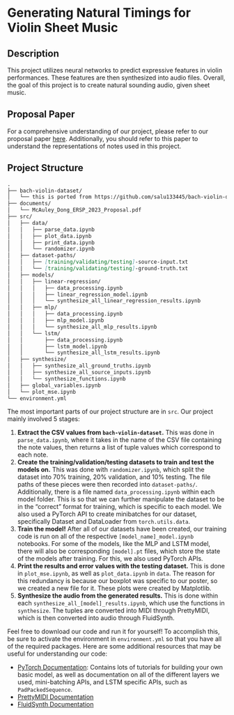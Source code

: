# Generating Natural Timings for Violin Sheet Music

## Description

This project utilizes neural networks to predict expressive features in violin performances. These features are then synthesized into audio files. Overall, the goal of this project is to create natural sounding audio, given sheet music.

## Proposal Paper

For a comprehensive understanding of our project, please refer to our proposal paper [here](./documents/McAuley_Dong_ERSP_2023_Proposal.pdf). Additionally, you should refer to this paper to understand the representations of notes used in this project.

## Project Structure
```md
.
├── bach-violin-dataset/
│   └── this is ported from https://github.com/salu133445/bach-violin-dataset
├── documents/
│   └── McAuley_Dong_ERSP_2023_Proposal.pdf
├── src/
│   ├── data/
│   │   ├── parse_data.ipynb
│   │   ├── plot_data.ipynb
│   │   ├── print_data.ipynb
│   │   └── randomizer.ipynb
│   ├── dataset-paths/
│   │   ├── [training/validating/testing]-source-input.txt
│   │   └── [training/validating/testing]-ground-truth.txt
│   ├── models/
│   │   ├── linear-regression/
│   │   │   ├── data_processing.ipynb
│   │   │   ├── linear_regression_model.ipynb
│   │   │   └── synthesize_all_linear_regression_results.ipynb
│   │   ├── mlp/
│   │   │   ├── data_processing.ipynb
│   │   │   ├── mlp_model.ipynb
│   │   │   └── synthesize_all_mlp_results.ipynb
│   │   └── lstm/
│   │       ├── data_processing.ipynb
│   │       ├── lstm_model.ipynb
│   │       └── synthesize_all_lstm_results.ipynb
│   ├── synthesize/
│   │   ├── synthesize_all_ground_truths.ipynb
│   │   ├── synthesize_all_source_inputs.ipynb
│   │   └── synthesize_functions.ipynb
│   ├── global_variables.ipynb
│   └── plot_mse.ipynb
└── environment.yml
```
The most important parts of our project structure are in `src`. Our project mainly involved 5 stages:

1. **Extract the CSV values from `bach-violin-dataset`.** This was done in `parse_data.ipynb`, where it takes in the name of the CSV file containing the note values, then returns a list of tuple values which correspond to each note.
2. **Create the training/validation/testing datasets to train and test the models on.** This was done with `randomizer.ipynb`, which split the dataset into 70% training, 20% validation, and 10% testing. The file paths of these pieces were then recorded into `dataset-paths/`. Additionally, there is a file named `data_processing.ipynb` within each model folder. This is so that we can further manipulate the dataset to be in the “correct” format for training, which is specific to each model. We also used a PyTorch API to create minibatches for our dataset, specifically Dataset and DataLoader from `torch.utils.data`. 
3. **Train the model!** After all of our datasets have been created, our training code is run on all of the respective `[model_name]_model.ipynb` notebooks. For some of the models, like the MLP and LSTM model, there will also be corresponding `[model].pt` files, which store the state of the models after training. For this, we also used PyTorch APIs.
4. **Print the results and error values with the testing dataset.** This is done in `plot_mse.ipynb`, as well as `plot_data.ipynb` in `data`. The reason for this redundancy is because our boxplot was specific to our poster, so we created a new file for it. These plots were created by Matplotlib.
5. **Synthesize the audio from the generated results.** This is done within each `synthesize_all_[model]_results.ipynb`, which use the functions in `synthesize`. The tuples are converted into MIDI through PrettyMIDI, which is then converted into audio through FluidSynth.

Feel free to download our code and run it for yourself! To accomplish this, be sure to activate the environment in `environment.yml` so that you have all of the required packages. Here are some additional resources that may be useful for understanding our code:
- [PyTorch Documentation](https://pytorch.org/docs/stable/index.html): Contains lots of tutorials for building your own basic model, as well as documentation on all of the different layers we used, mini-batching APIs, and LSTM specific APIs, such as `PadPackedSequence`.
- [PrettyMIDI Documentation](https://craffel.github.io/pretty-midi/)
- [FluidSynth Documentation](https://www.fluidsynth.org/documentation/)
